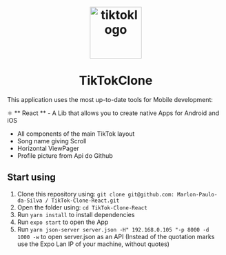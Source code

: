 <h1 align="center">
<br>
  <img src="https://github.com/Marlon-Paulo-da-Silva/TikTok-Clone-ReactNative/blob/master/assets/tiktoklogo.png" alt="tiktoklogo" width="120">
<br>
<br>
TikTokClone
</h1>


<p align="center">
  <a href="https://opensource.org/licenses/MIT">
  </a>
</p>

<div align="center">


</div>


This application uses the most up-to-date tools for Mobile development:

⚛️ ** React  ** - A Lib that allows you to create native Apps for Android and iOS

- All components of the main TikTok layout
- Song name giving Scroll
- Horizontal ViewPager
- Profile picture from Api do Github

## Start using

1. Clone this repository using: `git clone git@github.com: Marlon-Paulo-da-Silva / TikTok-Clone-React.git`
2. Open the folder using: `cd TikTok-Clone-React` <br />
3. Run `yarn install` to install dependencies <br />
4. Run `expo start` to open the App
5. Run `yarn json-server server.json -H" 192.168.0.105 "-p 8000 -d 1000 -w` to open server.json as an API (Instead of the quotation marks use the Expo Lan IP of your machine, without quotes)

